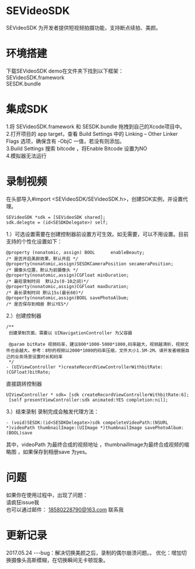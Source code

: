 # SEVideoSDK
SEVideoSDK 为开发者提供短视频拍摄功能，支持断点续拍、美颜。

环境搭建
====
下载SEVideoSDK demo在文件夹下找到以下框架：
  </br>SEVideoSDK.framework
  </br>SESDK.bundle

集成SDK
====
  1.将 SEVideoSDK.framework 和 SESDK.bundle 拖拽到自己的Xcode项目中。  
  2.打开项目的 app target，查看 Build Settings 中的 Linking – Other Linker Flags 选项，确保含有 -ObjC 一值，若没有则添加。  
  3.Build Settings 搜索 bitcode ，将Enable Bitcode 设置为NO  
  4.模拟器无法运行  
  
录制视频
====
在头部导入#import <SEVideoSDK/SEVideoSDK.h>，创建SDK实例，并设置代理。

```
SEVideoSDK *sdk = [SEVideoSDK shared];
sdk.delegte = (id<SESDKDelegate>) self;
```
1.）可选设置需要在创建控制器前设置方可生效。如无需要，可以不用设置。目前支持的个性化设置如下：

```
@property (nonatomic, assign) BOOL      enableBeauty;                      /* 是否开启美颜效果，默认开启 */
@property(nonatomic,assign)SESDKCameraPosition secameraPosition;           /* 摄像头位置，默认为前摄像头 */
@property(nonatomic,assign)CGFloat minDuration;                            /* 最短录制时间  默认2s(0-10之间)*/
@property(nonatomic,assign)CGFloat maxDuration;                            /* 最长录制时间 默认15s(最长60)*/
@property(nonatomic,assign)BOOL savePhotoAlbum;                           /* 是否保存到相册 默认YES*/
```
2.）创建控制器
```
/**
 创建录制页面，需要以 UINavigationController 为父容器

 @param bitRate 视频码率，建议800*1000-5000*1000,码率越大，视频越清析，视频文件也会越大。参考：8秒的视频以2000*1000的码率压缩，文件大小1.5M-2M。请开发者根据自己的业务场景设置时长和码率
 */
- (UIViewController *)createRecordViewControllerWithbitRate:(CGFloat)bitRate;
```

直接跳转控制器

```
UIViewController * sdk= [sdk createRecordViewControllerWithbitRate:6];
 [self presentViewController:sdk animated:YES completion:nil];
```
3.）结束录制
录制完成会触发代理方法：
```
- (void)SESDK:(id<SESDKDelegate>)sdk compeleteVideoPath:(NSURL *)videoPath thumbnailImage:(UIImage *)thumbnailImage savePhotoAlbum:(BOOL)save
```
其中，videoPath 为最终合成的视频地址 ，thumbnailImage为最终合成视频的缩略图 ，如果保存到相册save 为yes。

问题
====
如果你在使用过程中，出现了问题：
</br>请疯狂issue我
</br>也可以通过邮件： 18580228790@163.com 联系我

更新记录
=====
2017.05.24 ---bug：解决切换美颜之后，录制的偶尔崩溃问题。。 优化：增加切换摄像头高斯模糊，在切换瞬间无卡顿现象。

